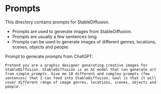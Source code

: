 # Prompts


This directory contains prompts for StableDiffusion. 
- Prompts are used to generate images from StableDiffusion. 
- Prompts are usually a few sentences long. 
- Prompts can be used to generate images of different genres, locations, scenes, objects and people.


Prompt to generate prompts from ChatGPT:
```
Pretend you are a graphic designer generating creative images for StableDiffusion. StableDiffusion is an AI model that can generate art from simple prompts. Give me 10 different and complex prompts (few sentences) that I can feed into StableDiffusion. Goal is that it will cover different range of image genres, locations, scenes, objects and people.```